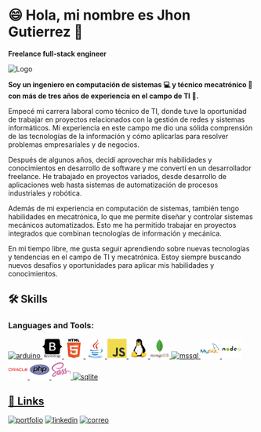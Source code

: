 
# 😄 Hola, mi nombre es **Jhon Gutierrez** 👋

**Freelance full-stack engineer**













![Logo](https://media.licdn.com/dms/image/D4E16AQG8pC5-_KRdQQ/profile-displaybackgroundimage-shrink_350_1400/0/1674788260415?e=1680134400&v=beta&t=DoKmw3CGRQhRE0lk_xfIYViOki1Xl8LeDaqvStPQNac)

**Soy un ingeniero en computación de sistemas 💻 y técnico mecatrónico 🤖 con más de tres años de experiencia en el campo de TI 📡.**

Empecé mi carrera laboral como técnico de TI, donde tuve la oportunidad de trabajar en proyectos relacionados con la gestión de redes y sistemas informáticos. Mi experiencia en este campo me dio una sólida comprensión de las tecnologías de la información y cómo aplicarlas para resolver problemas empresariales y de negocios.

Después de algunos años, decidí aprovechar mis habilidades y conocimientos en desarrollo de software y me convertí en un desarrollador freelance. He trabajado en proyectos variados, desde desarrollo de aplicaciones web hasta sistemas de automatización de procesos industriales y robótica.

Además de mi experiencia en computación de sistemas, también tengo habilidades en mecatrónica, lo que me permite diseñar y controlar sistemas mecánicos automatizados. Esto me ha permitido trabajar en proyectos integrados que combinan tecnologías de información y mecánica.

En mi tiempo libre, me gusta seguir aprendiendo sobre nuevas tecnologías y tendencias en el campo de TI y mecatrónica. Estoy siempre buscando nuevos desafíos y oportunidades para aplicar mis habilidades y conocimientos.

## 🛠 Skills

<h3 align="left">Languages and Tools:</h3>
<p align="left"> <a href="https://developer.android.com" target="_blank" rel="noreferrer"> 
 
  
  
<img src="https://cdn.worldvectorlogo.com/logos/arduino-1.svg" alt="arduino" width="40" height="40"/> </a> <a href="https://www.gnu.org/software/bash/" target="_blank" rel="noreferrer"><img src="https://raw.githubusercontent.com/devicons/devicon/master/icons/bootstrap/bootstrap-plain-wordmark.svg" alt="bootstrap" width="40" height="40"/> </a> <a href="https://www.w3schools.com/css/" target="_blank" rel="noreferrer"><img src="https://raw.githubusercontent.com/devicons/devicon/master/icons/html5/html5-original-wordmark.svg" alt="html5" width="40" height="40"/> </a> <a href="https://www.java.com" target="_blank" rel="noreferrer"><img src="https://raw.githubusercontent.com/devicons/devicon/master/icons/java/java-original.svg" alt="java" width="40" height="40"/> </a> <a href="https://developer.mozilla.org/en-US/docs/Web/JavaScript" target="_blank" rel="noreferrer"> <img src="https://raw.githubusercontent.com/devicons/devicon/master/icons/javascript/javascript-original.svg" alt="javascript" width="40" height="40"/> </a> <a href="https://www.linux.org/" target="_blank" rel="noreferrer"> <img src="https://raw.githubusercontent.com/devicons/devicon/master/icons/linux/linux-original.svg" alt="linux" width="40" height="40"/> </a> <a href="https://www.mongodb.com/" target="_blank" rel="noreferrer"><img src="https://raw.githubusercontent.com/devicons/devicon/master/icons/mongodb/mongodb-original-wordmark.svg" alt="mongodb" width="40" height="40"/> </a> <a href="https://www.microsoft.com/en-us/sql-server" target="_blank" rel="noreferrer"><img src="https://www.svgrepo.com/show/303229/microsoft-sql-server-logo.svg" alt="mssql" width="40" height="40"/> </a> <a href="https://www.mysql.com/" target="_blank" rel="noreferrer"> <img src="https://raw.githubusercontent.com/devicons/devicon/master/icons/mysql/mysql-original-wordmark.svg" alt="mysql" width="40" height="40"/> </a> <a href="https://nextjs.org/" target="_blank" rel="noreferrer"><img src="https://raw.githubusercontent.com/devicons/devicon/master/icons/nodejs/nodejs-original-wordmark.svg" alt="nodejs" width="40" height="40"/> </a> <a href="https://www.oracle.com/" target="_blank" rel="noreferrer"><img src="https://raw.githubusercontent.com/devicons/devicon/master/icons/oracle/oracle-original.svg" alt="oracle" width="40" height="40"/> </a> <a href="https://www.php.net" target="_blank" rel="noreferrer"> <img src="https://raw.githubusercontent.com/devicons/devicon/master/icons/php/php-original.svg" alt="php" width="40" height="40"/> </a> <a href="https://reactjs.org/" target="_blank" rel="noreferrer"><img src="https://raw.githubusercontent.com/devicons/devicon/master/icons/sass/sass-original.svg" alt="sass" width="40" height="40"/> </a> <a href="https://www.sqlite.org/" target="_blank" rel="noreferrer"> <img src="https://www.vectorlogo.zone/logos/sqlite/sqlite-icon.svg" alt="sqlite" width="40" height="40"/> </a> <a href="https://svelte.dev" target="_blank" rel="noreferrer">
  
 

## 🔗 Links
[![portfolio](https://img.shields.io/badge/my_portfolio-000?style=for-the-badge&logo=ko-fi&logoColor=white)](https://jhonagc.github.io/)
[![linkedin](https://img.shields.io/badge/linkedin-0A66C2?style=for-the-badge&logo=linkedin&logoColor=white)](https://www.linkedin.com/in/jhon-gutierrez-cusiatado-software-developer-8a79b81b2)
[![correo](https://img.shields.io/badge/Instagram-1DA1F2?style=for-the-badge&logo=&logoColor=white)](https://www.instagram.com/jhon5993/)


